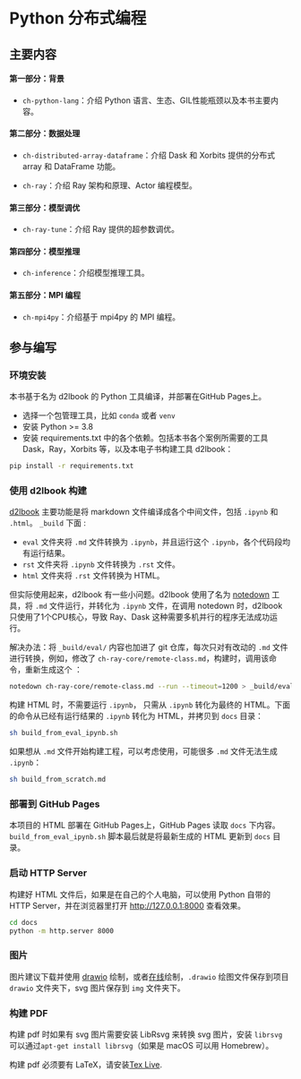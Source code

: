 # Python 分布式编程

## 主要内容

#### 第一部分：背景

* `ch-python-lang`：介绍 Python 语言、生态、GIL性能瓶颈以及本书主要内容。

#### 第二部分：数据处理

* `ch-distributed-array-dataframe`：介绍 Dask 和 Xorbits 提供的分布式 array 和 DataFrame 功能。

* `ch-ray`：介绍 Ray 架构和原理、Actor 编程模型。

#### 第三部分：模型调优

* `ch-ray-tune`：介绍 Ray 提供的超参数调优。

#### 第四部分：模型推理

* `ch-inference`：介绍模型推理工具。

#### 第五部分：MPI 编程

* `ch-mpi4py`：介绍基于 mpi4py 的 MPI 编程。

## 参与编写

### 环境安装

本书基于名为 d2lbook 的 Python 工具编译，并部署在GitHub Pages上。

* 选择一个包管理工具，比如 `conda` 或者 `venv`
* 安装 Python >= 3.8
* 安装 requirements.txt 中的各个依赖。包括本书各个案例所需要的工具 Dask，Ray，Xorbits 等，以及本电子书构建工具 d2lbook：

```bash
pip install -r requirements.txt
```

### 使用 d2lbook 构建

[d2lbook]((https://book.d2l.ai/)) 主要功能是将 markdown 文件编译成各个中间文件，包括 `.ipynb` 和 `.html`。 `_build` 下面 :

* `eval` 文件夹将 `.md` 文件转换为 `.ipynb`，并且运行这个 `.ipynb`，各个代码段均有运行结果。
* `rst` 文件夹将 `.ipynb` 文件转换为 `.rst` 文件。
* `html` 文件夹将 `.rst` 文件转换为 HTML。

但实际使用起来，d2lbook 有一些小问题。d2lbook 使用了名为 [notedown](https://github.com/d2l-ai/notedown/) 工具，将 `.md` 文件运行，并转化为 `.ipynb` 文件，在调用 notedown 时，d2lbook 只使用了1个CPU核心，导致 Ray、Dask 这种需要多机并行的程序无法成功运行。

解决办法：将 `_build/eval/` 内容也加进了 git 仓库，每次只对有改动的 `.md` 文件进行转换，例如，修改了 `ch-ray-core/remote-class.md`，构建时，调用该命令，重新生成这个 ：

```bash
notedown ch-ray-core/remote-class.md --run --timeout=1200 > _build/eval/ch-ray-core/remote-class.ipynb
```

构建 HTML 时，不需要运行 `.ipynb`， 只需从 `.ipynb` 转化为最终的 HTML。下面的命令从已经有运行结果的 `.ipynb` 转化为 HTML，并拷贝到 `docs` 目录：

```bash
sh build_from_eval_ipynb.sh
```

如果想从 `.md` 文件开始构建工程，可以考虑使用，可能很多 `.md` 文件无法生成 `.ipynb`：

```bash
sh build_from_scratch.md
```

### 部署到 GitHub Pages

本项目的 HTML 部署在 GitHub Pages上，GitHub Pages 读取 `docs` 下内容。`build_from_eval_ipynb.sh` 脚本最后就是将最新生成的 HTML 更新到 `docs` 目录。

### 启动 HTTP Server

构建好 HTML 文件后，如果是在自己的个人电脑，可以使用 Python 自带的 HTTP Server，并在浏览器里打开 http://127.0.0.1:8000 查看效果。

```bash
cd docs
python -m http.server 8000
```

### 图片

图片建议下载并使用 [drawio](https://www.drawio.com/) 绘制，或者[在线](https://app.diagrams.net/)绘制，`.drawio` 绘图文件保存到项目 `drawio` 文件夹下，svg 图片保存到 `img` 文件夹下。

### 构建 PDF

构建 pdf 时如果有 svg 图片需要安装 LibRsvg 来转换 svg 图片，安装 `librsvg` 可以通过`apt-get install librsvg`（如果是 macOS 可以用 Homebrew）。

构建 pdf 必须要有 LaTeX，请安装[Tex Live](https://www.tug.org/texlive/).
